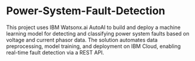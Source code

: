 # Power-System-Fault-Detection
This project uses IBM Watsonx.ai AutoAI to build and deploy a machine learning model for detecting and classifying power system faults based on voltage and current phasor data. The solution automates data preprocessing, model training, and deployment on IBM Cloud, enabling real-time fault detection via a REST API.
